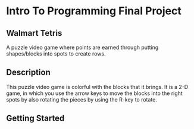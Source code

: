 # Intro To Programming Final Project

## Walmart Tetris
A puzzle video game where points are earned through putting shapes/blocks into spots to create rows.

## Description
This puzzle video game is colorful with the blocks that it brings. It is a 2-D game, in which you use the arrow keys to move the blocks into the right spots by also rotating the pieces by using the R-key to rotate.

## Getting Started
